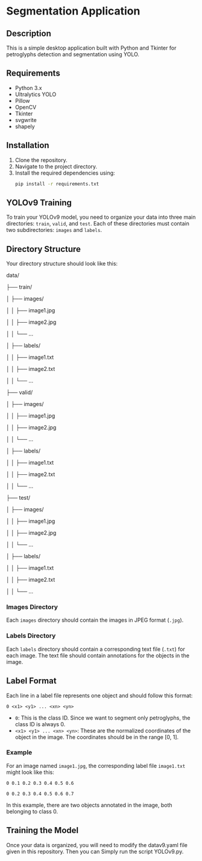 # Segmentation Application

## Description
This is a simple desktop application built with Python and Tkinter for petroglyphs detection and segmentation using YOLO.

## Requirements
- Python 3.x
- Ultralytics YOLO
- Pillow
- OpenCV
- Tkinter
- svgwrite
- shapely

## Installation
1. Clone the repository.
2. Navigate to the project directory.
3. Install the required dependencies using:
    ```bash
    pip install -r requirements.txt
    ```

## YOLOv9 Training
To train your YOLOv9 model, you need to organize your data into three main directories: `train`, `valid`, and `test`. Each of these directories must contain two subdirectories: `images` and `labels`.

## Directory Structure

Your directory structure should look like this:

data/

├── train/

│ ├── images/

│ │ ├── image1.jpg

│ │ ├── image2.jpg

│ │ └── ...

│ ├── labels/

│ │ ├── image1.txt

│ │ ├── image2.txt

│ │ └── ...

├── valid/

│ ├── images/

│ │ ├── image1.jpg

│ │ ├── image2.jpg

│ │ └── ...

│ ├── labels/

│ │ ├── image1.txt

│ │ ├── image2.txt

│ │ └── ...

├── test/

│ ├── images/

│ │ ├── image1.jpg

│ │ ├── image2.jpg

│ │ └── ...

│ ├── labels/

│ │ ├── image1.txt

│ │ ├── image2.txt

│ │ └── ...



### Images Directory

Each `images` directory should contain the images in JPEG format (`.jpg`).

### Labels Directory

Each `labels` directory should contain a corresponding text file (`.txt`) for each image. The text file should contain annotations for the objects in the image.

## Label Format

Each line in a label file represents one object and should follow this format:

`0 <x1> <y1> ... <xn> <yn>`

- `0`: This is the class ID. Since we want to segment only petroglyphs, the class ID is always 0.
- `<x1> <y1> ... <xn> <yn>`: These are the normalized coordinates of the object in the image. The coordinates should be in the range [0, 1].

### Example

For an image named `image1.jpg`, the corresponding label file `image1.txt` might look like this:

`0 0.1 0.2 0.3 0.4 0.5 0.6`

`0 0.2 0.3 0.4 0.5 0.6 0.7`

In this example, there are two objects annotated in the image, both belonging to class 0.

## Training the Model

Once your data is organized, you will need to modify the datav9.yaml file given in this repository. Then you can Simply run the script YOLOv9.py.
